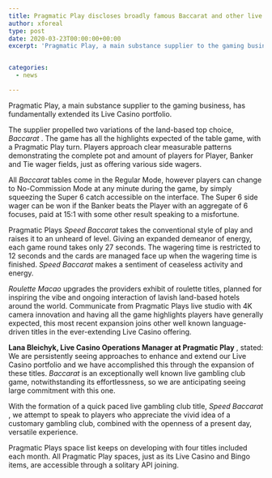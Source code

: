 ```yaml
---
title: Pragmatic Play discloses broadly famous Baccarat and other live gambling club games
author: xforeal 
type: post
date: 2020-03-23T00:00:00+00:00
excerpt: 'Pragmatic Play, a main substance supplier to the gaming business, has altogether extended its Live Casino portfolio '


categories:
  - news

---
```

Pragmatic Play, a main substance supplier to the gaming business, has fundamentally extended its Live Casino portfolio. 

The supplier propelled two variations of the land-based top choice, _Baccarat_ . The game has all the highlights expected of the table game, with a Pragmatic Play turn. Players approach clear measurable patterns demonstrating the complete pot and amount of players for Player, Banker and Tie wager fields, just as offering various side wagers. 

All _Baccarat_ tables come in the Regular Mode, however players can change to No-Commission Mode at any minute during the game, by simply squeezing the Super 6 catch accessible on the interface. The Super 6 side wager can be won if the Banker beats the Player with an aggregate of 6 focuses, paid at 15:1 with some other result speaking to a misfortune. 

Pragmatic Plays _Speed Baccarat_ takes the conventional style of play and raises it to an unheard of level. Giving an expanded demeanor of energy, each game round takes only 27 seconds. The wagering time is restricted to 12 seconds and the cards are managed face up when the wagering time is finished. _Speed Baccarat_ makes a sentiment of ceaseless activity and energy. 

_Roulette Macao_ upgrades the providers exhibit of roulette titles, planned for inspiring the vibe and ongoing interaction of lavish land-based hotels around the world. Communicate from Pragmatic Plays live studio with 4K camera innovation and having all the game highlights players have generally expected, this most recent expansion joins other well known language-driven titles in the ever-extending Live Casino offering. 

**Lana Bleichyk, Live Casino Operations Manager at Pragmatic Play** , stated: We are persistently seeing approaches to enhance and extend our Live Casino portfolio and we have accomplished this through the expansion of these titles. _Baccarat_ is an exceptionally well known live gambling club game, notwithstanding its effortlessness, so we are anticipating seeing large commitment with this one. 

With the formation of a quick paced live gambling club title, _Speed Baccarat_ , we attempt to speak to players who appreciate the vivid idea of a customary gambling club, combined with the openness of a present day, versatile experience. 

Pragmatic Plays space list keeps on developing with four titles included each month. All Pragmatic Play spaces, just as its Live Casino and Bingo items, are accessible through a solitary API joining.